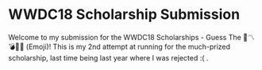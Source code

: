 # WWDC18 Scholarship Submission
Welcome to my submission for the WWDC18 Scholarships - Guess The 📧〽️💣🎷🍦 (Emoji)! This is my 2nd attempt at running for the much-prized scholarship, last time being last year where I was rejected :( .
